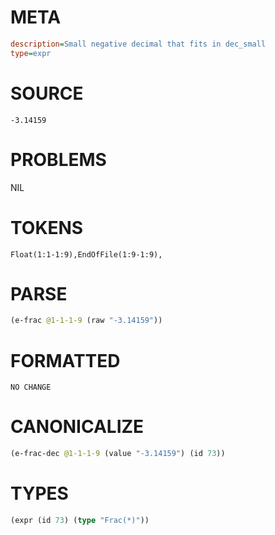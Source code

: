# META
~~~ini
description=Small negative decimal that fits in dec_small
type=expr
~~~
# SOURCE
~~~roc
-3.14159
~~~
# PROBLEMS
NIL
# TOKENS
~~~zig
Float(1:1-1:9),EndOfFile(1:9-1:9),
~~~
# PARSE
~~~clojure
(e-frac @1-1-1-9 (raw "-3.14159"))
~~~
# FORMATTED
~~~roc
NO CHANGE
~~~
# CANONICALIZE
~~~clojure
(e-frac-dec @1-1-1-9 (value "-3.14159") (id 73))
~~~
# TYPES
~~~clojure
(expr (id 73) (type "Frac(*)"))
~~~